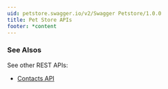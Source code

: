 ```yaml
---
uid: petstore.swagger.io/v2/Swagger Petstore/1.0.0
title: Pet Store APIs
footer: *content
---
```


### See Alsos

See other REST APIs:
* [Contacts API](../restapi/contacts_swagger2.json)

